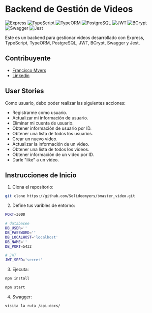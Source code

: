 # Backend de Gestión de Videos

![Express](https://img.shields.io/badge/Express-4.x-green)
![TypeScript](https://img.shields.io/badge/TypeScript-4.x-blue)
![TypeORM](https://img.shields.io/badge/TypeORM-0.x-red)
![PostgreSQL](https://img.shields.io/badge/PostgreSQL-13.x-blue)
![JWT](https://img.shields.io/badge/JWT-8.x-green)
![BCrypt](https://img.shields.io/badge/BCrypt-5.x-blue)
![Swagger](https://img.shields.io/badge/Swagger-4.x-orange)
![Jest](https://img.shields.io/badge/Jest-27.x-red)

Este es un backend para gestionar videos desarrollado con Express, TypeScript, TypeORM, PostgreSQL, JWT, BCrypt, Swagger y Jest.

## Contribuyente

- [Francisco Myers](https://github.com/solideomyers)
- [Linkedin]([https://github.com/solideomyers](https://www.linkedin.com/in/franciscomyers/))

## User Stories

Como usuario, debo poder realizar las siguientes acciones:

- Registrarme como usuario.
- Actualizar mi información de usuario.
- Eliminar mi cuenta de usuario.
- Obtener información de usuario por ID.
- Obtener una lista de todos los usuarios.
- Crear un nuevo video.
- Actualizar la información de un video.
- Obtener una lista de todos los videos.
- Obtener información de un video por ID.
- Darle "like" a un video.

## Instrucciones de Inicio

1. Clona el repositorio:

```bash
git clone https://github.com/Solideomyers/bmaster_video.git
```

2. Define tus varibles de entorno:

```bash
PORT=3000

# databasee
DB_USER=''
DB_PASSWORD=''
DB_LOCALHOST='localhost'
DB_NAME=''
DB_PORT=5432

# JWT
JWT_SEED='secret'
```
3. Ejecuta:

```bash
npm install
```

```bash
npm start
```
4. Swagger:

```bash
visita la ruta /api-docs/
```
